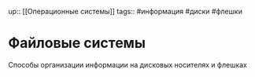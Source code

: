 up:: [[Операционные системы]]
tags:: #информация #диски #флешки

# Файловые системы

Способы организации информации на дисковых носителях и флешках